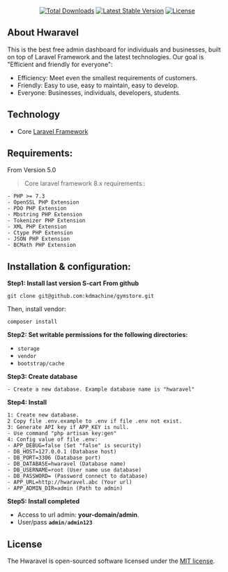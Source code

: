<p align="center">
<a href="https://packagist.org/packages/anamsoft/hwaravel"><img src="https://poser.pugx.org/anamsoft/hwaravel/d/total" alt="Total Downloads"></a>
<a href="https://packagist.org/packages/anamsoft/hwaravel"><img src="https://poser.pugx.org/anamsoft/hwaravel/v/stable" alt="Latest Stable Version"></a>
<a href="https://packagist.org/packages/anamsoft/hwaravel"><img src="https://poser.pugx.org/anamsoft/hwaravel/license" alt="License"></a>
</p>

## About Hwaravel

This is the best free admin dashboard for individuals and businesses, built on top of Laravel Framework and the latest technologies.
Our goal is "Efficient and friendly for everyone":
- Efficiency: Meet even the smallest requirements of customers.
- Friendly: Easy to use, easy to maintain, easy to develop.
- Everyone: Businesses, individuals, developers, students.

## Technology
- Core <a href="https://laravel.com">Laravel Framework</a>

## Requirements:

From Version 5.0

> Core laravel framework 8.x requirements::

```
- PHP >= 7.3
- OpenSSL PHP Extension
- PDO PHP Extension
- Mbstring PHP Extension
- Tokenizer PHP Extension
- XML PHP Extension
- Ctype PHP Extension
- JSON PHP Extension
- BCMath PHP Extension
```

## Installation & configuration:

**Step1: Install last version S-cart**
**From github**
```
git clone git@github.com:kdmachine/gymstore.git
```
Then, install vendor:
```
composer install
```

**Step2: Set writable permissions for the following directories:**

- <code>storage</code>
- <code>vendor</code>
- <code>bootstrap/cache</code>


**Step3: Create database**
```
- Create a new database. Example database name is "hwaravel"
```

**Step4: Install**

```
1: Create new database.
2 Copy file .env.example to .env if file .env not exist.
3: Generate API key if APP_KEY is null.
- Use command "php artisan key:gen"
4: Config value of file .env:
- APP_DEBUG=false (Set "false" is security)
- DB_HOST=127.0.0.1 (Database host)
- DB_PORT=3306 (Database port)
- DB_DATABASE=hwaravel (Database name)
- DB_USERNAME=root (User name use database)
- DB_PASSWORD= (Password connect to database)
- APP_URL=http://hwaravel.abc (Your url)
- APP_ADMIN_DIR=admin (Path to admin)
```

**Step5: Install completed**

- Access to url admin: <b>your-domain/admin</b>.
- User/pass <code><b>admin</b>/<b>admin123</b></code>

## License

The Hwaravel is open-sourced software licensed under the [MIT license](https://opensource.org/licenses/MIT).
